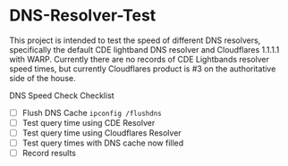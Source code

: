 # DNS-Resolver-Test
This project is intended to test the speed of different DNS resolvers, specifically the default CDE lightband DNS resolver and Cloudflares 1.1.1.1 with WARP. Currently there are no records of CDE Lightbands resolver speed times, but currently Cloudflares product is #3 on the authoritative side of the house. 

DNS Speed Check Checklist
- [ ] Flush DNS Cache `ipconfig /flushdns`
- [ ] Test query time using CDE Resolver
- [ ] Test query time using Cloudflares Resolver
- [ ] Test query times with DNS cache now filled
- [ ] Record results
